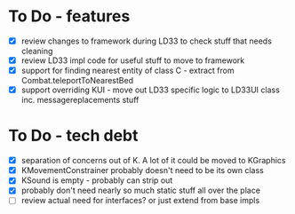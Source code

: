 # To Do - features

- [x] review changes to framework during LD33 to check stuff that needs cleaning
- [x] review LD33 impl code for useful stuff to move to framework
- [x] support for finding nearest entity of class C - extract from Combat.teleportToNearestBed
- [x] support overriding KUI - move out LD33 specific logic to LD33UI class inc. messagereplacements stuff

# To Do - tech debt

- [x] separation of concerns out of K. A lot of it could be moved to KGraphics
- [x] KMovementConstrainer probably doesn't need to be its own class
- [x] KSound is empty - probably can strip out
- [x] probably don't need nearly so much static stuff all over the place
- [ ] review actual need for interfaces? or just extend from base impls